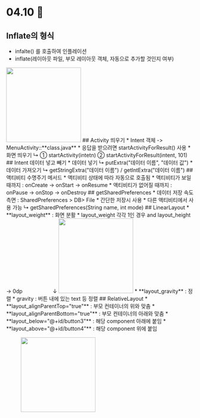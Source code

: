# 04.10 📝
## Inflate의 형식
* infalte() 를 호출하여 인플레이션
* inflate(레이아웃 파일, 부모 레이아웃 객체, 자동으로 추가할 것인지 여부)
<img src ="https://i.imgur.com/v4eeiX6.png" width = 200px>
## Activity 띄우기
* Intent 객체 -> MenuActivity::**class.java**
* 응답을 받으려면 startActivityForResult() 사용
* 화면 띄우기
↳ ① startActivity(intetn) ② startActivityForResult(intent, 101)
## Intent 데이터 넣고 빼기
* 데이터 넣기
↳ putExtra("데이터 이름", "데이터 값")
* 데이터 가져오기
↳ getStringExtra("데이터 이름") / getIntExtra("데이터 이름")
## 액티비티 수명주기 메서드
* 액티비티 상태에 따라 자동으로 호출됨
* 액티비티가 보일 때까지 : onCreate -> onStart -> onResume
* 액티비티가 없어질 때까지 : onPause -> onStop -> onDestroy
## getSharedPreferences
* 데이터 저장 속도 측면 : SharedPreferences > DB> File
* 간단한 저장시 사용
* 다른 액티비티에서 사용 가능
↳ getSharedPreferences(String name, int mode)
## LinearLayout
* **layout_weight** : 화면 분활
* layout_weight 각각 1인 경우 and layout_height -> 0dp
ㅤㅤㅤㅤㅤㅤ↓
<img src ="https://i.imgur.com/UHq6IBT.png" width = 200px>
* **layout_gravity** : 정렬
* gravity : 버튼 내에 있는 text 등 정렬
## RelativeLayout 
* **layout_alignParentTop="true"** : 부모 컨테이너의 위와 맞춤
* **layout_alignParentBottom="true"** : 부모 컨테이너의 아래와 맞춤
* **layout_below="@+id/button3"** : 해당 component 아래에 붙임
* **layout_above="@+id/button4"** : 해당 component 위에 붙임

ㅤㅤㅤ<img src ="https://i.imgur.com/eiSNyz1.png" width = 200px>